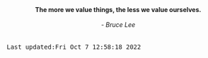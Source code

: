
<div align="center"><b><span>The more we value things, the less we value ourselves.  </span></b><br><br><i> - Bruce Lee</i></div>
<br><br><kbd>Last updated:Fri Oct  7 12:58:18 2022</kbd>